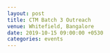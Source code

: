 ```yaml
---
layout: post
title: CTM Batch 3 Outreach 
venue: Whitefield, Bangalore
date: 2019-10-15 09:00:00 +0530
categories: events
---
```



<ul>

  <a href="https://drive.google.com/open?id=1VefTZAg0azSraUIfaOgOajGY0cXVbWdz/"></a>

</ul>


